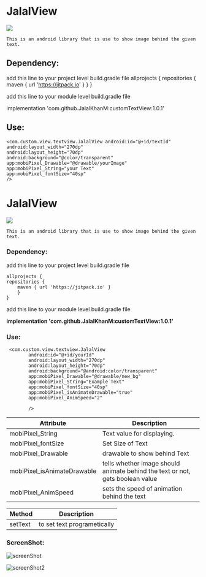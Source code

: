 # JalalView

[![](https://jitpack.io/v/JalalKhanM/customTextView.svg)](https://jitpack.io/#JalalKhanM/customTextView)

    This is an android library that is use to show image behind the given text.

## Dependency:

add this line to your project level build.gradle file
allprojects {
repositories {
    maven { url 'https://jitpack.io' }
    }
}

add this line to your module level build.gradle file

implementation 'com.github.JalalKhanM:customTextView:1.0.1'


## Use:
````
<com.custom.view.textview.JalalView android:id="@+id/textId"
android:layout_width="270dp"
android:layout_height="70dp"
android:background="@color/transparent"
app:mobiPixel_Drawable="@drawable/yourImage"
app:mobiPixel_String="your Text"
app:mobiPixel_fontSize="40sp"
/>
````


# JalalView

[![](https://jitpack.io/v/JalalKhanM/customTextView.svg)](https://jitpack.io/#JalalKhanM/customTextView)

    This is an android library that is use to show image behind the given text.

### Dependency:

add this line to your project level build.gradle file

````
allprojects {
repositories {
    maven { url 'https://jitpack.io' }
    }
}
````

add this line to your module level build.gradle file

**implementation 'com.github.JalalKhanM:customTextView:1.0.1'**


### Use:
````
 <com.custom.view.textview.JalalView
        android:id="@+id/yourId"
        android:layout_width="270dp"
        android:layout_height="70dp"
        android:background="@android:color/transparent"
        app:mobiPixel_Drawable="@drawable/new_bg"
        app:mobiPixel_String="Example Text"
        app:mobiPixel_fontSize="40sp"
        app:mobiPixel_isAnimateDrawable="true"
        app:mobiPixel_AnimSpeed="2"
   
        />

````

| Attribute | Description |
| --- | --- |
| mobiPixel_String | Text value for displaying. |
| mobiPixel_fontSize | Set Size of Text |
| mobiPixel_Drawable | drawable to show behind Text |
| mobiPixel_isAnimateDrawable | tells whether image should animate behind the text or not, gets boolean value |
| mobiPixel_AnimSpeed | sets the speed of animation behind the text |

| Method | Description |
| --- | --- |
| setText | to set text programetically |


### ScreenShot:

![screenShot](https://user-images.githubusercontent.com/111576812/212462204-93ea5edc-d6a3-4837-9bc9-3c14bddf3ce0.PNG)


![screenShot2](https://user-images.githubusercontent.com/111576812/212470029-3996dee8-6d53-436a-bdde-67cd7c076419.png)


